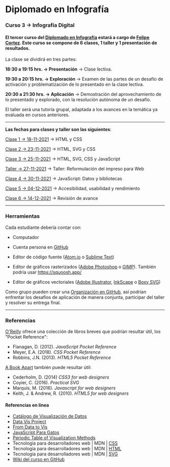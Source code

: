 # Diplomado en Infografía

### Curso 3 → Infografía Digital

#### El tercer curso del [Diplomado en Infografía](https://diseno.uc.cl/educacion-continua/diplomados/diplomado-en-infografia/) estará a cargo de [Felipe Cortez](https://faco.cl/profesor/). Este curso se compone de 6 clases, 1 taller y 1 presentación de resultados.

La clase se dividirá en tres partes:

**18:30 a 19:15 hrs. → Presentación** → Clase lectiva.

**19:30 a 20:15 hrs. → Exploración** → Examen de las partes de un desafío de activación y problematización de lo presentado en la clase lectiva.

**20:30 a 21:30 hrs. → Aplicación** → Demostración del aprovechamiento de lo presentado y explorado, con la resolución autónoma de un desafío.

El taller será una tutoría grupal, adaptada a los avances en la temática ya evaluada en cursos anteriores.

- - - - - - - - - - - - 

**Las fechas para clases y taller son las siguientes**:

[Clase 1 → 18-11-2021](https://github.com/profesorfaco/infografia/tree/main/clase-1) → HTML y CSS

[Clase 2 → 23-11-2021](https://github.com/profesorfaco/infografia/tree/main/clase-2) → HTML, SVG y CSS 

[Clase 3 → 25-11-2021](https://github.com/profesorfaco/infografia/tree/main/clase-3) → HTML, SVG, CSS y JavaScript

[Taller → 27-11-2021](https://github.com/profesorfaco/infografia/tree/main/taller) → Taller: Reformulación del impreso para Web

[Clase 4 → 30-11-2021](https://github.com/profesorfaco/infografia/tree/main/clase-4) → JavaScript: Datos y bibliotecas

[Clase 5 → 04-12-2021](https://github.com/profesorfaco/infografia/tree/main/clase-5) → Accesibilidad, usabilidad y rendimiento

[Clase 6 → 14-12-2021](https://github.com/profesorfaco/infografia/tree/main/clase-5) → Revisión de avance

- - - - - - - - - - - - 

### Herramientas

Cada estudiante debería contar con:

- Computador

- Cuenta persona en [GitHub](https://github.com/join)

- Editor de código fuente ([Atom.io](https://atom.io/) o [Sublime Text](https://www.sublimetext.com/))

- Editor de gráficos rasterizados ([Adobe Photoshop](https://www.adobe.com/la/products/photoshop.html) o [GIMP](https://www.gimp.org/)). También podría usar https://squoosh.app/

- Editor de gráficos vectoriales ([Adobe Illustrator](https://www.adobe.com/la/products/illustrator.html), [InkScape](https://inkscape.org/es/) o [Boxy SVG](https://boxy-svg.com/))

Como grupo pueden crear una [Organización en GitHub](https://docs.github.com/es/enterprise-server@3.0/insights/installing-and-configuring-github-insights/managing-data-in-github-insights/managing-organizations), así podrían enfrentar los desafíos de aplicación de manera conjunta, participar del taller y resolver su entrega final.

- - - - - - - - - - - - 

### Referencias 

[O'Reilly](http://shop.oreilly.com/) ofrece una colección de libros breves que podrían resultar útil, los "Pocket Reference": 

- Flanagan, D. (2012). *JavaScript Pocket Reference*
- Meyer, E.A. (2018). *CSS Pocket Reference*
- Robbins, J.N. (2013). *HTML5 Pocket Reference*

[A Book Apart](https://abookapart.com/) también puede resultar útil:

- Cederholm, D. (2014) *CSS3 for web designers*
- Coyier, C. (2016). *Practical SVG*
- Marquis, M. (2016). *Javascript for web designers*
- Keith, J. & Andrew, R. (2010). *HTML5 for web designers*

#### Referencias en línea

- [Catálogo de Visualización de Datos](https://datavizcatalogue.com/ES/)
- [Data Vis Project](https://datavizproject.com/)
- [From Data to Vis](https://www.data-to-viz.com/)
- [JavaScript Para Gatos](https://jsparagatos.com/)
- [Periodic Table of Visualization Methods](https://www.visual-literacy.org/periodic_table/periodic_table.html)
- Tecnología para desarrolladores web | MDN | [CSS](https://developer.mozilla.org/es/docs/Web/CSS)
- Tecnología para desarrolladores web | MDN | [HTML](https://developer.mozilla.org/es/docs/Web/HTML)
- Tecnología para desarrolladores web | MDN | [SVG](https://developer.mozilla.org/es/docs/Web/SVG)
- [Wiki del curso en GitHub](#)

